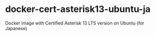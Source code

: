 # docker-cert-asterisk13-ubuntu-ja
Docker image with Certified Asterisk 13 LTS version on Ubuntu (for Japanese)
